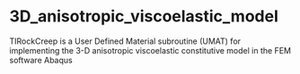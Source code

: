 # 3D_anisotropic_viscoelastic_model
TIRockCreep is a User Defined Material subroutine (UMAT) for implementing the 3-D anisotropic viscoelastic constitutive model in the FEM software Abaqus
